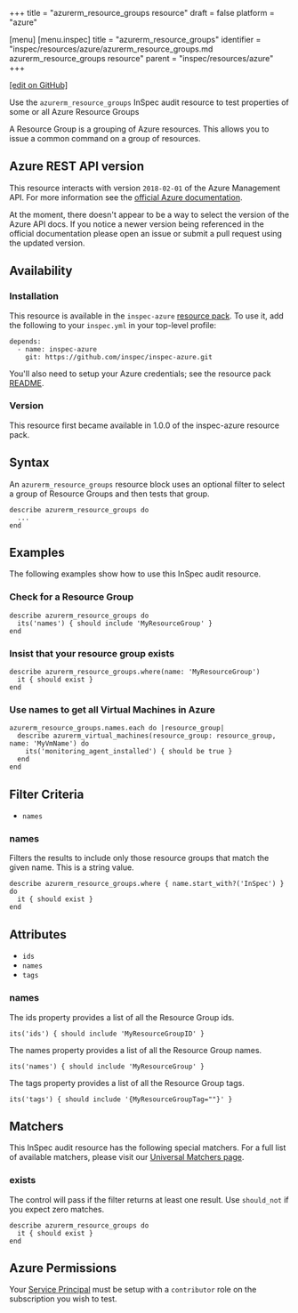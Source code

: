 +++
title = "azurerm_resource_groups resource"
draft = false
platform = "azure"

[menu]
  [menu.inspec]
    title = "azurerm_resource_groups"
    identifier = "inspec/resources/azure/azurerm_resource_groups.md azurerm_resource_groups resource"
    parent = "inspec/resources/azure"
+++

[\[edit on GitHub\]](https://github.com/inspec/inspec/blob/master/www/content/inspec/resources/azurerm_resource_groups.md)

Use the `azurerm_resource_groups` InSpec audit resource to test properties of
some or all Azure Resource Groups

A Resource Group is a grouping of Azure resources. This allows you to issue a common
command on a group of resources.

## Azure REST API version

This resource interacts with version `2018-02-01` of the Azure Management API.
For more information see the [official Azure
documentation](https://docs.microsoft.com/en-us/rest/api/resources/resourcegroups/list).

At the moment, there doesn't appear to be a way to select the version of the
Azure API docs. If you notice a newer version being referenced in the official
documentation please open an issue or submit a pull request using the updated
version.

## Availability

### Installation

This resource is available in the `inspec-azure` [resource
pack](/inspec/glossary/#resource-pack). To use it, add the
following to your `inspec.yml` in your top-level profile:

    depends:
      - name: inspec-azure
        git: https://github.com/inspec/inspec-azure.git

You'll also need to setup your Azure credentials; see the resource pack
[README](https://github.com/inspec/inspec-azure#inspec-for-azure).

### Version

This resource first became available in 1.0.0 of the inspec-azure resource pack.

## Syntax

An `azurerm_resource_groups` resource block uses an optional filter to select a
group of Resource Groups and then tests that group.

    describe azurerm_resource_groups do
      ...
    end

## Examples

The following examples show how to use this InSpec audit resource.

### Check for a Resource Group

    describe azurerm_resource_groups do
      its('names') { should include 'MyResourceGroup' }
    end

### Insist that your resource group exists

    describe azurerm_resource_groups.where(name: 'MyResourceGroup')
      it { should exist }
    end

### Use names to get all Virtual Machines in Azure

    azurerm_resource_groups.names.each do |resource_group|
      describe azurerm_virtual_machines(resource_group: resource_group, name: 'MyVmName') do
        its('monitoring_agent_installed') { should be true }
      end
    end

## Filter Criteria

- `names`

### names

Filters the results to include only those resource groups that match the given name. This
is a string value.

    describe azurerm_resource_groups.where { name.start_with?('InSpec') } do
      it { should exist }
    end

## Attributes

- `ids`
- `names`
- `tags`

### names

The ids property provides a list of all the Resource Group ids.

    its('ids') { should include 'MyResourceGroupID' }

The names property provides a list of all the Resource Group names.

    its('names') { should include 'MyResourceGroup' }

The tags property provides a list of all the Resource Group tags.

    its('tags') { should include '{MyResourceGroupTag=""}' }

## Matchers

This InSpec audit resource has the following special matchers. For a full list of
available matchers, please visit our [Universal Matchers
page](/inspec/matchers/).

### exists

The control will pass if the filter returns at least one result. Use `should_not` if you
expect zero matches.

    describe azurerm_resource_groups do
      it { should exist }
    end

## Azure Permissions

Your [Service
Principal](https://docs.microsoft.com/en-us/azure/azure-resource-manager/resource-group-create-service-principal-portal)
must be setup with a `contributor` role on the subscription you wish to test.
